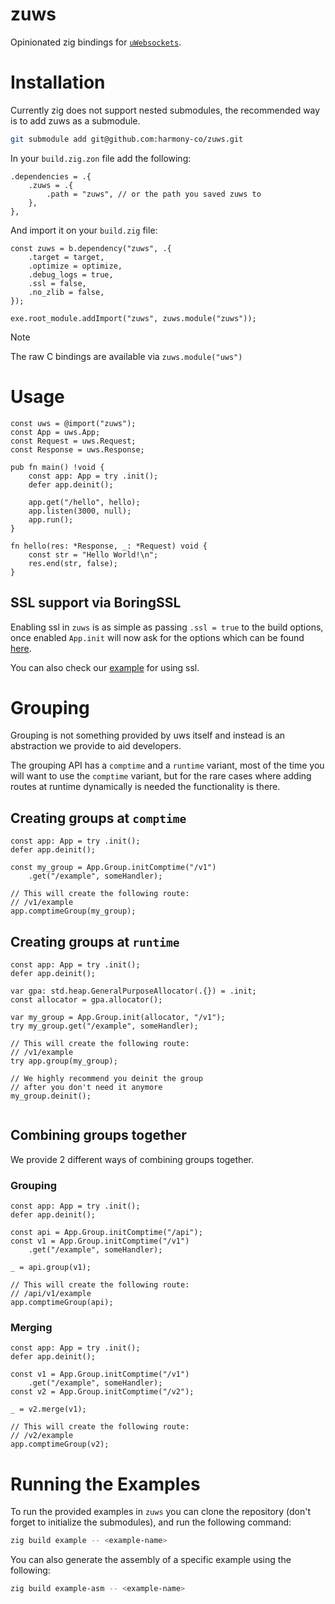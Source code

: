 # zuws

Opinionated zig bindings for [`uWebsockets`](https://github.com/uNetworking/uWebSockets).

# Installation

Currently zig does not support nested submodules, the recommended way is to add zuws as a submodule.

```sh
git submodule add git@github.com:harmony-co/zuws.git
```

In your `build.zig.zon` file add the following:

```zig
.dependencies = .{
    .zuws = .{
        .path = "zuws", // or the path you saved zuws to
    },
},
```

And import it on your `build.zig` file:

```zig
const zuws = b.dependency("zuws", .{
    .target = target,
    .optimize = optimize,
    .debug_logs = true,
    .ssl = false,
    .no_zlib = false,
});

exe.root_module.addImport("zuws", zuws.module("zuws"));
```

> [!NOTE]
> The raw C bindings are available via `zuws.module("uws")`

# Usage

```zig
const uws = @import("zuws");
const App = uws.App;
const Request = uws.Request;
const Response = uws.Response;

pub fn main() !void {
    const app: App = try .init();
    defer app.deinit();

    app.get("/hello", hello);
    app.listen(3000, null);
    app.run();
}

fn hello(res: *Response, _: *Request) void {
    const str = "Hello World!\n";
    res.end(str, false);
}
```

## SSL support via BoringSSL

Enabling ssl in `zuws` is as simple as passing `.ssl = true` to the build options, once enabled `App.init` will now ask for the options which can be found [here](https://github.com/uNetworking/uSockets/blob/182b7e4fe7211f98682772be3df89c71dc4884fa/src/libusockets.h#L127).

You can also check our [example](./examples/hello-world-ssl) for using ssl.

# Grouping

Grouping is not something provided by uws itself and instead is an abstraction we provide to aid developers.

The grouping API has a `comptime` and a `runtime` variant, most of the time you will want to use the `comptime` variant, but for the rare cases where adding routes at runtime dynamically is needed the functionality is there.

## Creating groups at `comptime`

```zig
const app: App = try .init();
defer app.deinit();

const my_group = App.Group.initComptime("/v1")
    .get("/example", someHandler);

// This will create the following route:
// /v1/example
app.comptimeGroup(my_group);
```

## Creating groups at `runtime`

```zig
const app: App = try .init();
defer app.deinit();

var gpa: std.heap.GeneralPurposeAllocator(.{}) = .init;
const allocator = gpa.allocator();

var my_group = App.Group.init(allocator, "/v1");
try my_group.get("/example", someHandler);

// This will create the following route:
// /v1/example
try app.group(my_group);

// We highly recommend you deinit the group
// after you don't need it anymore
my_group.deinit();


```

## Combining groups together

We provide 2 different ways of combining groups together.

### Grouping

```zig
const app: App = try .init();
defer app.deinit();

const api = App.Group.initComptime("/api");
const v1 = App.Group.initComptime("/v1")
    .get("/example", someHandler);

_ = api.group(v1);

// This will create the following route:
// /api/v1/example
app.comptimeGroup(api);
```

### Merging

```zig
const app: App = try .init();
defer app.deinit();

const v1 = App.Group.initComptime("/v1")
    .get("/example", someHandler);
const v2 = App.Group.initComptime("/v2");

_ = v2.merge(v1);

// This will create the following route:
// /v2/example
app.comptimeGroup(v2);
```

# Running the Examples

To run the provided examples in `zuws` you can clone the repository (don't forget to initialize the submodules), and run the following command:

```zsh
zig build example -- <example-name>
```

You can also generate the assembly of a specific example using the following:

```zsh
zig build example-asm -- <example-name>
```